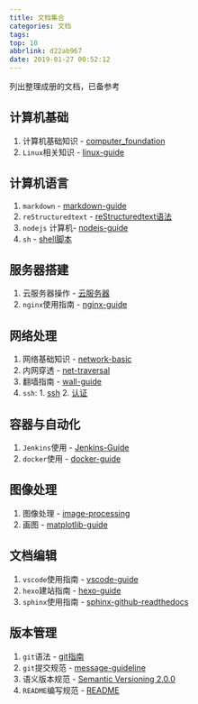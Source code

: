 ```yaml
---
title: 文档集合
categories: 文档
tags: 
top: 10
abbrlink: d22ab967
date: 2019-01-27 00:52:12
---
```


列出整理成册的文档，已备参考

## 计算机基础

1. 计算机基础知识 - [computer_foundation](https://zj-computer-foundation.readthedocs.io/zh_CN/latest/)
2. `Linux`相关知识 - [linux-guide](https://zj-linux-guide.readthedocs.io/zh_CN/latest/)

## 计算机语言

1. `markdown` - [markdown-guide](https://zj-markdown-guide.readthedocs.io/zh/latest/)
2. `reStructuredtext` - [reStructuredtext语法](https://zj-sphinx-github-readthedocs.readthedocs.io/en/latest/sphinx/reStructuredtext%20-%20%E5%B8%B8%E7%94%A8%E8%AF%AD%E6%B3%95.html)
3. `nodejs` 计算机- [nodejs-guide](https://hexo-guide.readthedocs.io/zh_CN/latest/node.html)
4. `sh` - [shell脚本](https://zj-linux-guide.readthedocs.io/zh_CN/latest/shell.html)

## 服务器搭建

1. 云服务器操作 - [云服务器](https://zj-linux-guide.readthedocs.io/zh_CN/latest/cvm.html)
2. `nginx`使用指南 - [nginx-guide](https://zj-network-guide.readthedocs.io/zh_CN/latest/nginx.html)

## 网络处理

1. 网络基础知识 - [network-basic](https://zj-network-guide.readthedocs.io/zh_CN/latest/basic.html)
2. 内网穿透 - [net-traversal](https://zj-network-guide.readthedocs.io/zh_CN/latest/net-traversal.html)
3. 翻墙指南 - [wall-guide](https://wall-guide.readthedocs.io/zh/latest/)
4. `ssh`: 1. [ssh](https://zj-linux-guide.readthedocs.io/zh_CN/latest/ssh.html) 2. [认证](https://zj-git-guide.readthedocs.io/zh_CN/latest/authentication.html)

## 容器与自动化

1. `Jenkins`使用 - [Jenkins-Guide](https://container-automation.readthedocs.io/zh_CN/latest/jenkins/index.html)
2. `docker`使用 - [docker-guide](https://container-automation.readthedocs.io/zh_CN/latest/docker/index.html)

## 图像处理

1. 图像处理 - [image-processing](https://zj-image-processing.readthedocs.io/zh_CN/latest/)
2. 画图 - [matplotlib-guide](https://zj-image-processing.readthedocs.io/zh_CN/latest/matplotlib.html)

## 文档编辑

1. `vscode`使用指南 - [vscode-guide](https://vscode-guide.readthedocs.io/zh_CN/latest/)
2. `hexo`建站指南 - [hexo-guide](https://hexo-guide.readthedocs.io/zh_CN/latest/)
3. `sphinx`使用指南 - [sphinx-github-readthedocs](https://zj-sphinx-github-readthedocs.readthedocs.io/en/latest/)

## 版本管理

1. `git`语法 - [git指南](https://zj-git-guide.readthedocs.io/zh_CN/latest/)
2. `git`提交规范 - [message-guideline](https://zj-git-guide.readthedocs.io/zh_CN/latest/message-guideline.html)
3. 语义版本规范 - [Semantic Versioning 2.0.0](https://zj-git-guide.readthedocs.io/zh_CN/latest/message-guideline/语义版本规范.html)
4. `README`编写规范 - [README](https://www.zhujian.tech/posts/79f69ebe.html#more)